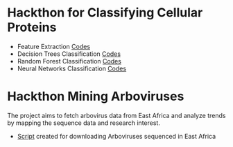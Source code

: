 # Hackthon for Classifying Cellular Proteins

- Feature Extraction [Codes](https://github.com/NOngeso/Python-and-Other-Scripts/blob/main/machine_learning_scripts/extract606.sh)
- Decision Trees Classification [Codes](https://github.com/NOngeso/Python-and-Other-Scripts/blob/main/machine_learning_scripts/Protein%20Classification-Decision_Trees.ipynb)
- Random Forest Classification [Codes]()
- Neural Networks Classification [Codes]()


# Hackthon Mining Arboviruses
The project aims to fetch arbovirus data from East Africa and analyze trends by mapping the sequence data and research interest.

- [Script](https://github.com/NOngeso/Hackthon_Mining_Arboviruses/blob/main/scripts/download_sequences.py) created for downloading Arboviruses sequenced in East Africa
